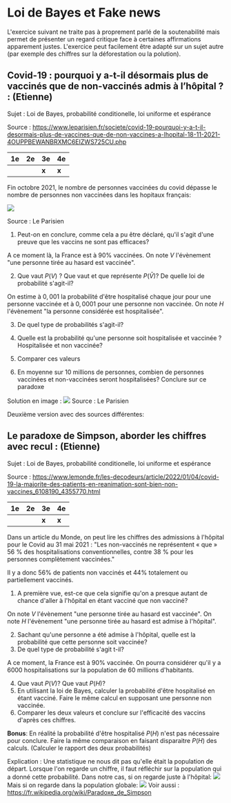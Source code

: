 # Loi de Bayes et Fake news

L'exercice suivant ne traite pas à proprement parlé de la soutenabilité mais permet de présenter un regard critique face à certaines affirmations apparement justes.
L'exercice peut facilement être adapté sur un sujet autre (par exemple des chiffres sur la déforestation ou la polution).


## **Covid-19 : pourquoi y a-t-il désormais plus de vaccinés que de non-vaccinés admis à l’hôpital ? :** (Etienne)
Sujet : Loi de Bayes, probabilité conditionelle, loi uniforme et espérance

Source : https://www.leparisien.fr/societe/covid-19-pourquoi-y-a-t-il-desormais-plus-de-vaccines-que-de-non-vaccines-a-lhopital-18-11-2021-4OUPPBEWANBRXMC6EIZWS725CU.php

| **1e** | **2e** | **3e** | **4e** |
|--------| --- | --- | --- |
|        |        | **x** | **x** |

Fin octobre 2021, le nombre de personnes vaccinées du covid dépasse le nombre de personnes non vaccinées dans les hopitaux français:

![](../images/parisien_1.png)

Source : Le Parisien

1. Peut-on en conclure, comme cela a pu être déclaré, qu'il s'agit d'une preuve que les vaccins ne sont pas efficaces?

A ce moment là, la France est à $90\%$ vaccinées. On note $V$ l'évènement "une personne tirée au hasard est vaccinée".

2. Que vaut $P(V)$ ? Que vaut et que représente $P(\bar{V})$? De quelle loi de probabilité s'agit-il?

On estime à $0,001$ la probabilité d'être hospitalisé chaque jour pour une personne vaccinée et à $0,0001$ pour une personne non vaccinée.
On note $H$ l'évènement "la personne considérée est hospitalisée".

3. De quel type de probabilités s'agit-il?

4.  Quelle est la probabilité qu'une personne soit hospitalisée et vaccinée ? Hospitalisée et non vaccinée?
5. Comparer ces valeurs 
6. En moyenne sur 10 millions de personnes, combien de personnes vaccinées et non-vaccinées seront hospitalisées? Conclure sur ce paradoxe

Solution en image :
![](../images/parisien_solution.jpg)
Source : Le Parisien

Deuxième version avec des sources différentes:

## **Le paradoxe de Simpson, aborder les chiffres avec recul :** (Etienne)

Sujet : Loi de Bayes, probabilité conditionelle, loi uniforme et espérance

Source : https://www.lemonde.fr/les-decodeurs/article/2022/01/04/covid-19-la-majorite-des-patients-en-reanimation-sont-bien-non-vaccines_6108190_4355770.html

| **1e** | **2e** | **3e** | **4e** |
|--------| --- | --- | --- |
|        |        | **x** | **x** |

Dans un article du Monde, on peut lire les chiffres des admissions à l'hôpital pour le Covid au 31 mai 2021 :
"Les non-vaccinés ne représentent « que » 56 % des hospitalisations conventionnelles, contre 38 % pour les personnes complètement vaccinées."

Il y a donc 56% de patients non vaccinés et 44% totalement ou partiellement vaccinés.

1. A première vue, est-ce que cela signifie qu'on a presque autant de chance d'aller à l'hôpital en étant vacciné que non vacciné?

On note $V$ l'évènement "une personne tirée au hasard est vaccinée". On note $H$ l'évènement "une personne tirée au hasard est admise à l'hôpital".

2. Sachant qu'une personne a été admise à l'hôpital, quelle est la probabilité que cette personne soit vaccinée? 
3. De quel type de probabilité s'agit t-il?

A ce moment, la France est à $90\%$ vaccinée. On pourra considérer qu'il y a 6000 hospitalisations sur la population de 60 millions d'habitants.

4. Que vaut $P(V)$? Que vaut $P(H)$?
5. En utilisant la loi de Bayes, calculer la probabilité d'être hospitalisé en étant vacciné. Faire le même calcul en supposant une personne non vaccinée.
6. Comparer les deux valeurs et conclure sur l'efficacité des vaccins d'après ces chiffres.

**Bonus**: En réalité la probabilité d'être hospitalisé $P(H)$ n'est pas nécessaire pour conclure. Faire la même comparaison en faisant disparaitre $P(H)$ des calculs.
(Calculer le rapport des deux probabilités)

Explication :
Une statistique ne nous dit pas qu'elle était la population de départ. Lorsque l'on regarde un chiffre, il faut réfléchir sur la population qui a donné cette probabilité.
Dans notre cas, si on regarde juste à l'hôpital:
![](../images/lemonde_1.png)
Mais si on regarde dans la population globale:
![](../images/lemonde_2.png)
Voir aussi : https://fr.wikipedia.org/wiki/Paradoxe_de_Simpson
